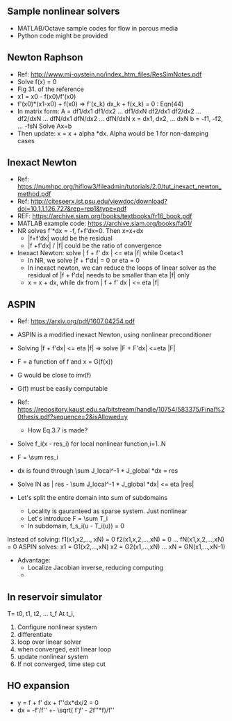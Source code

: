## Sample nonlinear solvers
- MATLAB/Octave sample codes for flow in porous media
- Python code might be provided

## Newton Raphson
- Ref: http://www.mj-oystein.no/index_htm_files/ResSimNotes.pdf
- Solve f(x) = 0
- Fig 31. of the reference
- x1 = x0 - f(x0)/f'(x0)
- f'(x0)*(x1-x0) + f(x0) => f'(x_k) dx_k + f(x_k) = 0 : Eqn(44)
- In matrix form:
A = 
df1/dx1 df1/dx2 ... df1/dxN
df2/dx1 df2/dx2 ... df2/dxN
...
dfN/dx1 dfN/dx2 ... dfN/dxN
x = 
dx1, dx2, ... dxN
b = 
-f1, -f2, ... -fsN
Solve Ax=b
- Then update: x = x + alpha *dx. Alpha would be 1 for non-damping cases

## Inexact Newton
- Ref: https://numhpc.org/hiflow3/fileadmin/tutorials/2.0/tut_inexact_newton_method.pdf
- Ref: http://citeseerx.ist.psu.edu/viewdoc/download?doi=10.1.1.126.727&rep=rep1&type=pdf
- REF: https://archive.siam.org/books/textbooks/fr16_book.pdf
- MATLAB example code: https://archive.siam.org/books/fa01/
- NR solves f'*dx = -f, f+f'dx=0. Then x=x+dx
  - |f+f'dx| would be the residual
  - |f +f'dx| / |f| could be the ratio of convergence
- Inexact Newton: solve | f + f' dx | <= eta |f| while 0<eta<1
  - In NR, we solve |f + f'dx| = 0 or eta = 0
  - In inexact newton, we can reduce the loops of linear solver as the residual of |f + f'dx| needs to be smaller than eta |f| only
  - x = x + dx, while dx from | f + f' dx | <= eta |f|

## ASPIN
- Ref: https://arxiv.org/pdf/1607.04254.pdf
- ASPIN is a modified inexact Newton, using nonlinear preconditioner
- Solving |f + f'dx| <= eta |f| => solve |F + F'dx| <=eta |F|
- F = a function of f and x = G(f(x))
- G would be close to inv(f)
- G(f) must be easily computable
- Ref: https://repository.kaust.edu.sa/bitstream/handle/10754/583375/Final%20thesis.pdf?sequence=2&isAllowed=y
  - How Eq.3.7 is made?
- Solve f_i(x - res_i) for local nonlinear function,i=1..N
- F = \sum res_i
- dx is found through \sum J_local^-1 * J_global *dx = res
- Solve IN as | res - \sum J_local^-1 * J_global *dx| <= eta |res|

- Let's split the entire domain into sum of subdomains
  - Locality is gauranteed as sparse system. Just nonlinear
  - Let's introduce F = \sum T_i
  - In subdomain, f_s_i(u - T_i(u)) = 0

Instead of solving:
f1(x1,x2,..., xN) = 0
f2(x1,x,2,...,xN) = 0
...
fN(x1,x,2,...,xN) = 0
ASPIN solves:
x1 = G1(x2,...,xN)
x2 = G2(x1,...,xN)
...
xN = GN(x1,...,xN-1)

- Advantage:
  - Localize Jacobian inverse, reducing computing
  - 



## In reservoir simulator
T= t0, t1, t2, ... t_f
At t_i, 
1) Configure nonlinear system
2) differentiate
3) loop over linear solver
4) when converged, exit linear loop
5) update nonlinear system
6) If not converged, time step cut


## HO expansion
- y = f + f' dx + f''dx*dx/2 = 0
- dx = -f'/f'' +- \sqrt( f'*f' - 2*f''*f)/f''

